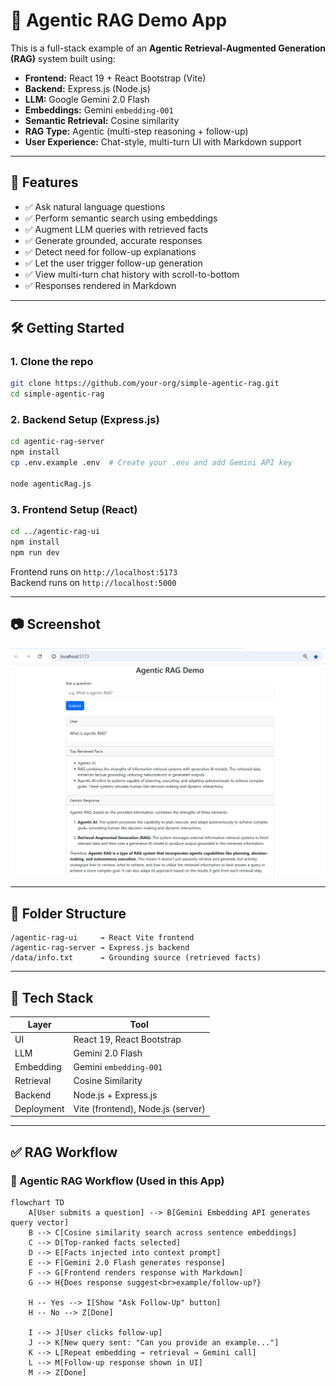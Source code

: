 
# 🧠 Agentic RAG Demo App

This is a full-stack example of an **Agentic Retrieval-Augmented Generation (RAG)** system built using:

- **Frontend:** React 19 + React Bootstrap (Vite)
- **Backend:** Express.js (Node.js)
- **LLM:** Google Gemini 2.0 Flash
- **Embeddings:** Gemini `embedding-001`
- **Semantic Retrieval:** Cosine similarity
- **RAG Type:** Agentic (multi-step reasoning + follow-up)
- **User Experience:** Chat-style, multi-turn UI with Markdown support

---

## 🚀 Features

- ✅ Ask natural language questions
- ✅ Perform semantic search using embeddings
- ✅ Augment LLM queries with retrieved facts
- ✅ Generate grounded, accurate responses
- ✅ Detect need for follow-up explanations
- ✅ Let the user trigger follow-up generation
- ✅ View multi-turn chat history with scroll-to-bottom
- ✅ Responses rendered in Markdown

---

## 🛠️ Getting Started

### 1. Clone the repo

```bash
git clone https://github.com/your-org/simple-agentic-rag.git
cd simple-agentic-rag
```

### 2. Backend Setup (Express.js)

```bash
cd agentic-rag-server
npm install
cp .env.example .env  # Create your .env and add Gemini API key

node agenticRag.js
```

### 3. Frontend Setup (React)

```bash
cd ../agentic-rag-ui
npm install
npm run dev
```

Frontend runs on `http://localhost:5173`  
Backend runs on `http://localhost:5000`

---

## 📷 Screenshot

![Agentic RAG App Screenshot](../screenshots/demo-ui.png)


---

## 📁 Folder Structure

```
/agentic-rag-ui     → React Vite frontend
/agentic-rag-server → Express.js backend
/data/info.txt      → Grounding source (retrieved facts)
```

---

## 📘 Tech Stack

| Layer      | Tool                          |
|------------|-------------------------------|
| UI         | React 19, React Bootstrap     |
| LLM        | Gemini 2.0 Flash              |
| Embedding  | Gemini `embedding-001`        |
| Retrieval  | Cosine Similarity             |
| Backend    | Node.js + Express.js          |
| Deployment | Vite (frontend), Node.js (server) |

---

## ✅ RAG Workflow

### 🧠 Agentic RAG Workflow (Used in this App)

```mermaid
flowchart TD
    A[User submits a question] --> B[Gemini Embedding API generates query vector]
    B --> C[Cosine similarity search across sentence embeddings]
    C --> D[Top-ranked facts selected]
    D --> E[Facts injected into context prompt]
    E --> F[Gemini 2.0 Flash generates response]
    F --> G[Frontend renders response with Markdown]
    G --> H{Does response suggest<br>example/follow-up?}

    H -- Yes --> I[Show "Ask Follow-Up" button]
    H -- No --> Z[Done]

    I --> J[User clicks follow-up]
    J --> K[New query sent: "Can you provide an example..."]
    K --> L[Repeat embedding → retrieval → Gemini call]
    L --> M[Follow-up response shown in UI]
    M --> Z[Done]
```
